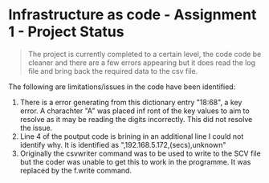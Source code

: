 # Infrastructure as code - Assignment 1 - Project Status

>The project is currently completed to a certain level, the code code be cleaner and there are a few errors appearing but it does read the log file and bring back the required data to the csv file. 

The following are limitations/issues in the code have been identified:

1. There is a error generating from this dictionary entry "18:68", a key error. A charachter "A" was placed inf ront of the key values to aim to resolve as it may be reading the digits incorrectly. This did not resolve the issue. 
2. Line 4 of the poutput code is brining in an additional line I could not identify why. It is identified as ",192.168.5.172,(secs),unknown"
3. Originally the csvwriter command was to be used to write to the SCV file but the coder was unable to get this to work in the programme. It was replaced by the f.write command. 
